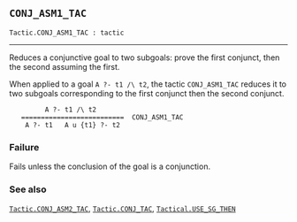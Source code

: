 ## `CONJ_ASM1_TAC`

``` hol4
Tactic.CONJ_ASM1_TAC : tactic
```

------------------------------------------------------------------------

Reduces a conjunctive goal to two subgoals: prove the first conjunct,
then the second assuming the first.

When applied to a goal `A ?- t1 /\ t2`, the tactic `CONJ_ASM1_TAC`
reduces it to two subgoals corresponding to the first conjunct then the
second conjunct.

``` hol4
         A ?- t1 /\ t2
   ==========================  CONJ_ASM1_TAC
    A ?- t1   A u {t1} ?- t2
```

### Failure

Fails unless the conclusion of the goal is a conjunction.

### See also

[`Tactic.CONJ_ASM2_TAC`](#Tactic.CONJ_ASM2_TAC),
[`Tactic.CONJ_TAC`](#Tactic.CONJ_TAC),
[`Tactical.USE_SG_THEN`](#Tactical.USE_SG_THEN)
